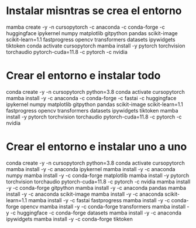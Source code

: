 # Instalar misntras se crea el entorno
mamba create -y -n cursopytorch -c anaconda -c conda-forge -c huggingface ipykernel numpy matplotlib gitpython pandas scikit-image scikit-learn=1.1 fastprogress opencv transformers datasets ipywidgets tiktoken
conda activate cursopytorch
mamba install -y pytorch torchvision torchaudio pytorch-cuda=11.8 -c pytorch -c nvidia

# Crear el entorno e instalar todo
conda create -y -n cursopytorch python=3.8
conda activate cursopytorch
mamba install -y -c anaconda -c conda-forge -c fastai -c huggingface ipykernel numpy matplotlib gitpython pandas scikit-image scikit-learn=1.1 fastprogress opencv transformers datasets ipywidgets tiktoken
mamba install -y pytorch torchvision torchaudio pytorch-cuda=11.8 -c pytorch -c nvidia

# Crear el entorno e instalar uno a uno
conda create -y -n cursopytorch python=3.8
conda activate cursopytorch
mamba install -y -c anaconda ipykernel
mamba install -y -c anaconda numpy 
mamba install -y -c conda-forge matplotlib
mamba install -y pytorch torchvision torchaudio pytorch-cuda=11.8 -c pytorch -c nvidia
mamba install -y -c conda-forge gitpython
mamba install -y -c anaconda pandas
mamba install -y -c anaconda scikit-image
mamba install -y -c anaconda scikit-learn=1.1
mamba install -y -c fastai fastprogress
mamba install -y -c conda-forge opencv
mamba install -y -c conda-forge transformers
mamba install -y -c huggingface -c conda-forge datasets
mamba install -y -c anaconda ipywidgets
mamba install -y -c conda-forge tiktoken